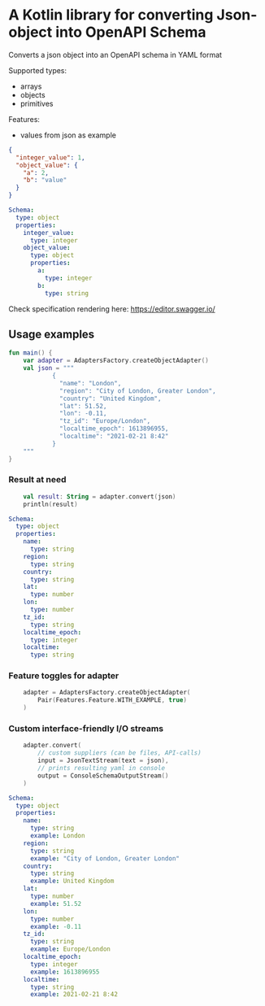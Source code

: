 # A Kotlin library for converting Json-object into OpenAPI Schema

Converts a json object into an OpenAPI schema in YAML format

Supported types:
- arrays
- objects
- primitives

Features:
- values from json as example

```json
{
  "integer_value": 1,
  "object_value": {
    "a": 2,
    "b": "value"
  }
}
```

```yaml
Schema:
  type: object
  properties:
    integer_value:
      type: integer
    object_value:
      type: object
      properties:
        a:
          type: integer
        b:
          type: string
```
Check specification rendering here: https://editor.swagger.io/

## Usage examples

```kotlin
fun main() {
    var adapter = AdaptersFactory.createObjectAdapter()
    val json = """
            {
              "name": "London",
              "region": "City of London, Greater London",
              "country": "United Kingdom",
              "lat": 51.52,
              "lon": -0.11,
              "tz_id": "Europe/London",
              "localtime_epoch": 1613896955,
              "localtime": "2021-02-21 8:42"
            }
    """
}
```

### Result at need

```kotlin
    val result: String = adapter.convert(json)
    println(result)
```

```yaml
Schema:
  type: object
  properties:
    name:
      type: string
    region:
      type: string
    country:
      type: string
    lat:
      type: number
    lon:
      type: number
    tz_id:
      type: string
    localtime_epoch:
      type: integer
    localtime:
      type: string
```

### Feature toggles for adapter

```kotlin
    adapter = AdaptersFactory.createObjectAdapter(
        Pair(Features.Feature.WITH_EXAMPLE, true)
    )
```

### Custom interface-friendly I/O streams

```kotlin
    adapter.convert(
        // custom suppliers (can be files, API-calls)
        input = JsonTextStream(text = json),
        // prints resulting yaml in console
        output = ConsoleSchemaOutputStream()
    )
```

```yaml
Schema:
  type: object
  properties:
    name:
      type: string
      example: London
    region:
      type: string
      example: "City of London, Greater London"
    country:
      type: string
      example: United Kingdom
    lat:
      type: number
      example: 51.52
    lon:
      type: number
      example: -0.11
    tz_id:
      type: string
      example: Europe/London
    localtime_epoch:
      type: integer
      example: 1613896955
    localtime:
      type: string
      example: 2021-02-21 8:42
```